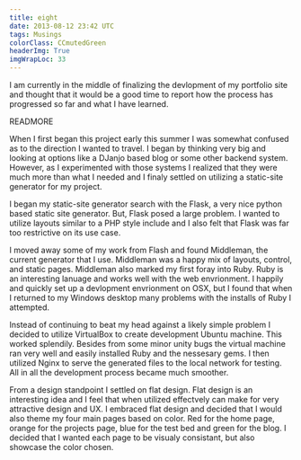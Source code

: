 ```yaml
---
title: eight
date: 2013-08-12 23:42 UTC
tags: Musings
colorClass: CCmutedGreen
headerImg: True
imgWrapLoc: 33
---
```

I am currently in the middle of finalizing the devlopment of my portfolio site and thought that it would be a good time to report how the process has progressed so far and what I have learned.

READMORE

When I first began this project early this summer I was somewhat confused as to the direction I wanted to travel. I began by thinking very big and looking at options like a DJanjo based blog or some other backend system. However, as I experimented with those systems I realized that they were much more than what I needed and I finaly settled on utilizing a static-site generator for my project.

I began my static-site generator search with the Flask, a very nice python based static site generator. But, Flask posed a large problem. I wanted to utilize layouts similar to a PHP style include and I also felt that Flask was far too restrictive on its use case.

I moved away some of my work from Flash and found Middleman, the current generator that I use. Middleman was a happy mix of layouts, control, and static pages. Middleman also marked my first foray into Ruby. Ruby is an interesting lanuage and works well with the web envrionment. I happily and quickly set up a devlopment envrionment on OSX, but I found that when I returned to my Windows desktop many problems with the installs of Ruby I attempted.

Instead of continuing to beat my head against a likely simple problem I decided to utilize VirtualBox to create development Ubuntu machine. This worked splendily. Besides from some minor unity bugs the virtual machine ran very well and easily installed Ruby and the nessesary gems. I then utilized Nginx to serve the generated files to the local network for testing. All in all the development process became much smoother.

From a design standpoint I settled on flat design. Flat design is an interesting idea and I feel that when utilized effectvely can make for very attractive design and UX. I embraced flat design and decided that I would also theme my four main pages based on color. Red for the home page, orange for the projects page, blue for the test bed and green for the blog. I decided that I wanted each page to be visualy consistant, but also showcase the color chosen.